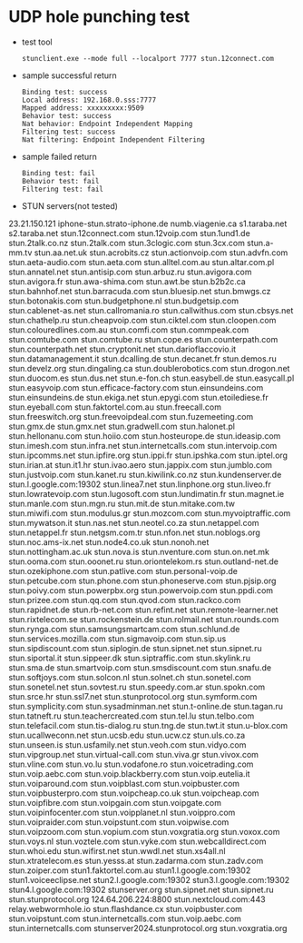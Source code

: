 # UDP hole punching test

* test tool

  ```
  stunclient.exe --mode full --localport 7777 stun.12connect.com
  ```

* sample successful return

  ```
  Binding test: success
  Local address: 192.168.0.sss:7777
  Mapped address: xxxxxxxxx:9509
  Behavior test: success
  Nat behavior: Endpoint Independent Mapping
  Filtering test: success
  Nat filtering: Endpoint Independent Filtering
  ```

* sample failed return

  ```
  Binding test: fail
  Behavior test: fail
  Filtering test: fail
  ```

* STUN servers(not tested)

23.21.150.121
iphone-stun.strato-iphone.de
numb.viagenie.ca
s1.taraba.net
s2.taraba.net
stun.12connect.com
stun.12voip.com
stun.1und1.de
stun.2talk.co.nz
stun.2talk.com
stun.3clogic.com
stun.3cx.com
stun.a-mm.tv
stun.aa.net.uk
stun.acrobits.cz
stun.actionvoip.com
stun.advfn.com
stun.aeta-audio.com
stun.aeta.com
stun.alltel.com.au
stun.altar.com.pl
stun.annatel.net
stun.antisip.com
stun.arbuz.ru
stun.avigora.com
stun.avigora.fr
stun.awa-shima.com
stun.awt.be
stun.b2b2c.ca
stun.bahnhof.net
stun.barracuda.com
stun.bluesip.net
stun.bmwgs.cz
stun.botonakis.com
stun.budgetphone.nl
stun.budgetsip.com
stun.cablenet-as.net
stun.callromania.ro
stun.callwithus.com
stun.cbsys.net
stun.chathelp.ru
stun.cheapvoip.com
stun.ciktel.com
stun.cloopen.com
stun.colouredlines.com.au
stun.comfi.com
stun.commpeak.com
stun.comtube.com
stun.comtube.ru
stun.cope.es
stun.counterpath.com
stun.counterpath.net
stun.cryptonit.net
stun.darioflaccovio.it
stun.datamanagement.it
stun.dcalling.de
stun.decanet.fr
stun.demos.ru
stun.develz.org
stun.dingaling.ca
stun.doublerobotics.com
stun.drogon.net
stun.duocom.es
stun.dus.net
stun.e-fon.ch
stun.easybell.de
stun.easycall.pl
stun.easyvoip.com
stun.efficace-factory.com
stun.einsundeins.com
stun.einsundeins.de
stun.ekiga.net
stun.epygi.com
stun.etoilediese.fr
stun.eyeball.com
stun.faktortel.com.au
stun.freecall.com
stun.freeswitch.org
stun.freevoipdeal.com
stun.fuzemeeting.com
stun.gmx.de
stun.gmx.net
stun.gradwell.com
stun.halonet.pl
stun.hellonanu.com
stun.hoiio.com
stun.hosteurope.de
stun.ideasip.com
stun.imesh.com
stun.infra.net
stun.internetcalls.com
stun.intervoip.com
stun.ipcomms.net
stun.ipfire.org
stun.ippi.fr
stun.ipshka.com
stun.iptel.org
stun.irian.at
stun.it1.hr
stun.ivao.aero
stun.jappix.com
stun.jumblo.com
stun.justvoip.com
stun.kanet.ru
stun.kiwilink.co.nz
stun.kundenserver.de
stun.l.google.com:19302
stun.linea7.net
stun.linphone.org
stun.liveo.fr
stun.lowratevoip.com
stun.lugosoft.com
stun.lundimatin.fr
stun.magnet.ie
stun.manle.com
stun.mgn.ru
stun.mit.de
stun.mitake.com.tw
stun.miwifi.com
stun.modulus.gr
stun.mozcom.com
stun.myvoiptraffic.com
stun.mywatson.it
stun.nas.net
stun.neotel.co.za
stun.netappel.com
stun.netappel.fr
stun.netgsm.com.tr
stun.nfon.net
stun.noblogs.org
stun.noc.ams-ix.net
stun.node4.co.uk
stun.nonoh.net
stun.nottingham.ac.uk
stun.nova.is
stun.nventure.com
stun.on.net.mk
stun.ooma.com
stun.ooonet.ru
stun.oriontelekom.rs
stun.outland-net.de
stun.ozekiphone.com
stun.patlive.com
stun.personal-voip.de
stun.petcube.com
stun.phone.com
stun.phoneserve.com
stun.pjsip.org
stun.poivy.com
stun.powerpbx.org
stun.powervoip.com
stun.ppdi.com
stun.prizee.com
stun.qq.com
stun.qvod.com
stun.rackco.com
stun.rapidnet.de
stun.rb-net.com
stun.refint.net
stun.remote-learner.net
stun.rixtelecom.se
stun.rockenstein.de
stun.rolmail.net
stun.rounds.com
stun.rynga.com
stun.samsungsmartcam.com
stun.schlund.de
stun.services.mozilla.com
stun.sigmavoip.com
stun.sip.us
stun.sipdiscount.com
stun.siplogin.de
stun.sipnet.net
stun.sipnet.ru
stun.siportal.it
stun.sippeer.dk
stun.siptraffic.com
stun.skylink.ru
stun.sma.de
stun.smartvoip.com
stun.smsdiscount.com
stun.snafu.de
stun.softjoys.com
stun.solcon.nl
stun.solnet.ch
stun.sonetel.com
stun.sonetel.net
stun.sovtest.ru
stun.speedy.com.ar
stun.spokn.com
stun.srce.hr
stun.ssl7.net
stun.stunprotocol.org
stun.symform.com
stun.symplicity.com
stun.sysadminman.net
stun.t-online.de
stun.tagan.ru
stun.tatneft.ru
stun.teachercreated.com
stun.tel.lu
stun.telbo.com
stun.telefacil.com
stun.tis-dialog.ru
stun.tng.de
stun.twt.it
stun.u-blox.com
stun.ucallweconn.net
stun.ucsb.edu
stun.ucw.cz
stun.uls.co.za
stun.unseen.is
stun.usfamily.net
stun.veoh.com
stun.vidyo.com
stun.vipgroup.net
stun.virtual-call.com
stun.viva.gr
stun.vivox.com
stun.vline.com
stun.vo.lu
stun.vodafone.ro
stun.voicetrading.com
stun.voip.aebc.com
stun.voip.blackberry.com
stun.voip.eutelia.it
stun.voiparound.com
stun.voipblast.com
stun.voipbuster.com
stun.voipbusterpro.com
stun.voipcheap.co.uk
stun.voipcheap.com
stun.voipfibre.com
stun.voipgain.com
stun.voipgate.com
stun.voipinfocenter.com
stun.voipplanet.nl
stun.voippro.com
stun.voipraider.com
stun.voipstunt.com
stun.voipwise.com
stun.voipzoom.com
stun.vopium.com
stun.voxgratia.org
stun.voxox.com
stun.voys.nl
stun.voztele.com
stun.vyke.com
stun.webcalldirect.com
stun.whoi.edu
stun.wifirst.net
stun.wwdl.net
stun.xs4all.nl
stun.xtratelecom.es
stun.yesss.at
stun.zadarma.com
stun.zadv.com
stun.zoiper.com
stun1.faktortel.com.au
stun1.l.google.com:19302
stun1.voiceeclipse.net
stun2.l.google.com:19302
stun3.l.google.com:19302
stun4.l.google.com:19302
stunserver.org
stun.sipnet.net
stun.sipnet.ru
stun.stunprotocol.org
124.64.206.224:8800
stun.nextcloud.com:443
relay.webwormhole.io
stun.flashdance.cx
stun.voipbuster.com
stun.voipstunt.com
stun.internetcalls.com
stun.voip.aebc.com
stun.internetcalls.com
stunserver2024.stunprotocol.org
stun.voxgratia.org





